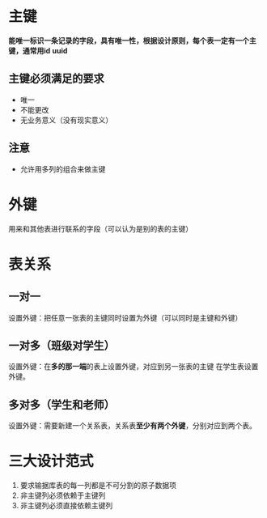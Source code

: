 # 主键
**能唯一标识一条记录的字段，具有唯一性，根据设计原则，每个表一定有一个主键，通常用id**
**uuid**
## 主键必须满足的要求
- 唯一
- 不能更改
- 无业务意义（没有现实意义）
## 注意
- 允许用多列的组合来做主键
# 外键
用来和其他表进行联系的字段（可以认为是别的表的主键）

# 表关系
## 一对一
设置外键：把任意一张表的主键同时设置为外键（可以同时是主键和外键）
## 一对多（班级对学生）
设置外键：在**多的那一端**的表上设置外键，对应到另一张表的主键
在学生表设置外键。
## 多对多（学生和老师）
设置外键：需要新建一个关系表，关系表**至少有两个外键**，分别对应到两个表。
# 三大设计范式
1. 要求输据库表的每一列都是不可分割的原子数据项
2. 非主键列必须依赖于主键列
3. 非主键列必须直接依赖主键列